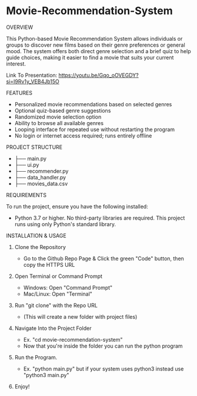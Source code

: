 # Movie-Recommendation-System

OVERVIEW

This Python-based Movie Recommendation System allows individuals or groups to discover new films based on their genre preferences or general mood. The system offers both direct genre selection and a brief quiz to help guide choices, making it easier to find a movie that suits your current interest.

Link To Presentation: https://youtu.be/Gqo_oOVEGDY?si=I9Rv1y_VEB4Jb15O

FEATURES

- Personalized movie recommendations based on selected genres
- Optional quiz-based genre suggestions
- Randomized movie selection option
- Ability to browse all available genres
- Looping interface for repeated use without restarting the program
- No login or internet access required; runs entirely offline

PROJECT STRUCTURE

- ├── main.py                                                
- ├── ui.py                                                 
- ├── recommender.py                                          
- ├── data_handler.py                                      
- ├── movies_data.csv                                        

REQUIREMENTS

To run the project, ensure you have the following installed:
- Python 3.7 or higher.
No third-party libraries are required. This project runs using only Python's standard library.



INSTALLATION & USAGE

1. Clone the Repository
   - Go to the Github Repo Page & Click the green "Code" button, then copy the HTTPS URL

2. Open Terminal or Command Prompt
   - Windows: Open "Command Prompt"
   - Mac/Linux: Open "Terminal"

3. Run "git clone" with the Repo URL
   - (This will create a new folder with project files)

4. Navigate Into the Project Folder
   - Ex. "cd movie-recommendation-system"
   - Now that you're inside the folder you can run the python program

5. Run the Program.
   - Ex. "python main.py" but if your system uses python3 instead use "python3 main.py"
  
6. Enjoy!
